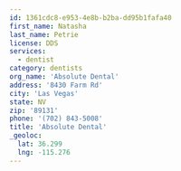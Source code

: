 ```yaml
---
id: 1361cdc8-e953-4e8b-b2ba-dd95b1fafa40
first_name: Natasha
last_name: Petrie
license: DDS
services:
  - dentist
category: dentists
org_name: 'Absolute Dental'
address: '8430 Farm Rd'
city: 'Las Vegas'
state: NV
zip: '89131'
phone: '(702) 843-5008'
title: 'Absolute Dental'
_geoloc:
  lat: 36.299
  lng: -115.276
---
```

